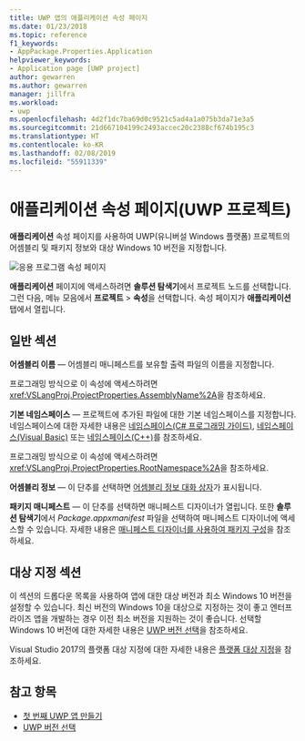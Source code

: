 ```yaml
---
title: UWP 앱의 애플리케이션 속성 페이지
ms.date: 01/23/2018
ms.topic: reference
f1_keywords:
- AppPackage.Properties.Application
helpviewer_keywords:
- Application page [UWP project]
author: gewarren
ms.author: gewarren
manager: jillfra
ms.workload:
- uwp
ms.openlocfilehash: 4d2f1dc7ba69d0c9521c5ad4a1a075b3da71e3a5
ms.sourcegitcommit: 21d667104199c2493accec20c2388cf674b195c3
ms.translationtype: HT
ms.contentlocale: ko-KR
ms.lasthandoff: 02/08/2019
ms.locfileid: "55911339"
---
```

# <a name="application-property-page-uwp-projects"></a>애플리케이션 속성 페이지(UWP 프로젝트)

**애플리케이션** 속성 페이지를 사용하여 UWP(유니버설 Windows 플랫폼) 프로젝트의 어셈블리 및 패키지 정보와 대상 Windows 10 버전을 지정합니다.

![응용 프로그램 속성 페이지](media/application-page-uwp.png)

**애플리케이션** 페이지에 액세스하려면 **솔루션 탐색기**에서 프로젝트 노드를 선택합니다. 그런 다음, 메뉴 모음에서 **프로젝트** > **속성**을 선택합니다. 속성 페이지가 **애플리케이션** 탭에서 열립니다.

## <a name="general-section"></a>일반 섹션

**어셈블리 이름** &mdash; 어셈블리 매니페스트를 보유할 출력 파일의 이름을 지정합니다.

프로그래밍 방식으로 이 속성에 액세스하려면 <xref:VSLangProj.ProjectProperties.AssemblyName%2A>을 참조하세요.

**기본 네임스페이스** &mdash; 프로젝트에 추가된 파일에 대한 기본 네임스페이스를 지정합니다. 네임스페이스에 대한 자세한 내용은 [네임스페이스(C# 프로그래밍 가이드)](/dotnet/csharp/programming-guide/namespaces/), [네임스페이스(Visual Basic)](/dotnet/visual-basic/programming-guide/program-structure/namespaces) 또는 [네임스페이스(C++)](/cpp/cpp/namespaces-cpp)를 참조하세요.

프로그래밍 방식으로 이 속성에 액세스하려면 <xref:VSLangProj.ProjectProperties.RootNamespace%2A>을 참조하세요.

**어셈블리 정보** &mdash; 이 단추를 선택하면 [어셈블리 정보 대화 상자](../../ide/reference/assembly-information-dialog-box.md)가 표시됩니다.

**패키지 매니페스트** &mdash; 이 단추를 선택하면 매니페스트 디자이너가 열립니다. 또한 **솔루션 탐색기**에서 _Package.appxmanifest_ 파일을 선택하여 매니페스트 디자이너에 액세스할 수 있습니다. 자세한 내용은 [매니페스트 디자이너를 사용하여 패키지 구성](/windows/uwp/packaging/packaging-uwp-apps#configure-an-app-package)을 참조하세요.

## <a name="targeting-section"></a>대상 지정 섹션

이 섹션의 드롭다운 목록을 사용하여 앱에 대한 대상 버전과 최소 Windows 10 버전을 설정할 수 있습니다. 최신 버전의 Windows 10을 대상으로 지정하는 것이 좋고 엔터프라이즈 앱을 개발하는 경우 이전 최소 버전을 지원하는 것이 좋습니다. 선택할 Windows 10 버전에 대한 자세한 내용은 [UWP 버전 선택](/windows/uwp/updates-and-versions/choose-a-uwp-version)을 참조하세요.

Visual Studio 2017의 플랫폼 대상 지정에 대한 자세한 내용은 [플랫폼 대상 지정](/visualstudio/productinfo/vs2017-compatibility-vs#platform-targeting)을 참조하세요.

## <a name="see-also"></a>참고 항목

- [첫 번째 UWP 앱 만들기](/windows/uwp/get-started/your-first-app)
- [UWP 버전 선택](/windows/uwp/updates-and-versions/choose-a-uwp-version)